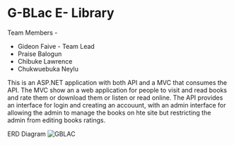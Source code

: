 # G-BLac E- Library

Team Members -
* Gideon Faive - Team Lead
* Praise Balogun
* Chibuke Lawrence
* Chukwuebuka Neylu

This is an ASP.NET application with both API and a MVC that consumes the API.
The MVC show an a web application for people to visit and read books and rate them or download them or listen or read online.
The API provides an interface for login and creating an accouunt, with an admin interface for allowing the admin to manage the books on hte site
but restricting the admin from editing books ratings.

ERD Diagram
 ![GBLAC](https://user-images.githubusercontent.com/49518762/133750855-493e8e7b-b80d-4f2e-91dd-280f278b2e36.png)
